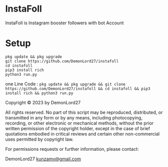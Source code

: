 # InstaFoll

InstaFoll is Instagram booster followers with bot Account 

# Setup 

```
pkg update && pkg upgrade
git clone https://github.com/DemonLord27/instafoll 
cd instafoll
pip3 install rich
python3 run.py
```
one Line Code :
```pkg update && pkg upgrade && git clone https://github.com/DemonLord27/instafoll && cd instafoll && pip3 install rich && python3 run.py```


Copyright © 2023 by DemonLord27 

All rights reserved. No part of this script may be reproduced, distributed, or transmitted in any form or by any means, including photocopying, recording, or other electronic or mechanical methods, without the prior written permission of the copyright holder, except in the case of brief quotations embodied in critical reviews and certain other non-commercial uses permitted by copyright law.

For permissions requests or further information, please contact:

DemonLord27
kunzamv@gmail.com
